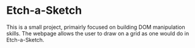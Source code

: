 # Etch-a-Sketch

This is a small project, primairly focused on building DOM manipulation skills.
The webpage allows the user to draw on a grid as one would do in Etch-a-Sketch.
